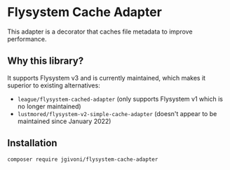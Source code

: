 # Flysystem Cache Adapter

This adapter is a decorator that caches file metadata to improve performance.

## Why this library?

It supports Flysystem v3 and is currently maintained, which makes it superior to existing alternatives:

- `league/flysystem-cached-adapter` (only supports Flysystem v1 which is no longer maintained)
- `lustmored/flysystem-v2-simple-cache-adapter` (doesn't appear to be maintained since January 2022)

## Installation

```bash
composer require jgivoni/flysystem-cache-adapter
```
